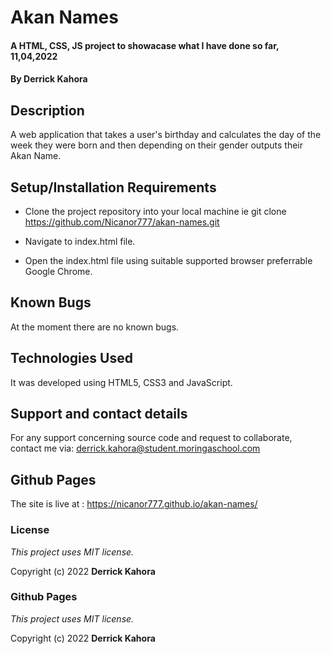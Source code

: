 # Akan Names

#### A HTML, CSS, JS project to showacase what I have done so far, 11,04,2022

#### By **Derrick Kahora**

## Description

A web application that takes a user's birthday and calculates the day of the week they were born and then depending on their gender outputs their Akan Name. 

## Setup/Installation Requirements

* Clone the project repository into your local machine ie git clone https://github.com/Nicanor777/akan-names.git

* Navigate to index.html file.

* Open the index.html file using suitable supported browser preferrable Google Chrome.

## Known Bugs

At the moment there are no known bugs.

## Technologies Used

It was developed using HTML5, CSS3 and JavaScript.

## Support and contact details

For any support concerning source code and request to collaborate, contact me via: derrick.kahora@student.moringaschool.com

## Github Pages

The site is live at : https://nicanor777.github.io/akan-names/

### License

*This project uses MIT license.*

Copyright (c) 2022 **Derrick Kahora**

### Github Pages

*This project uses MIT license.*

Copyright (c) 2022 **Derrick Kahora**